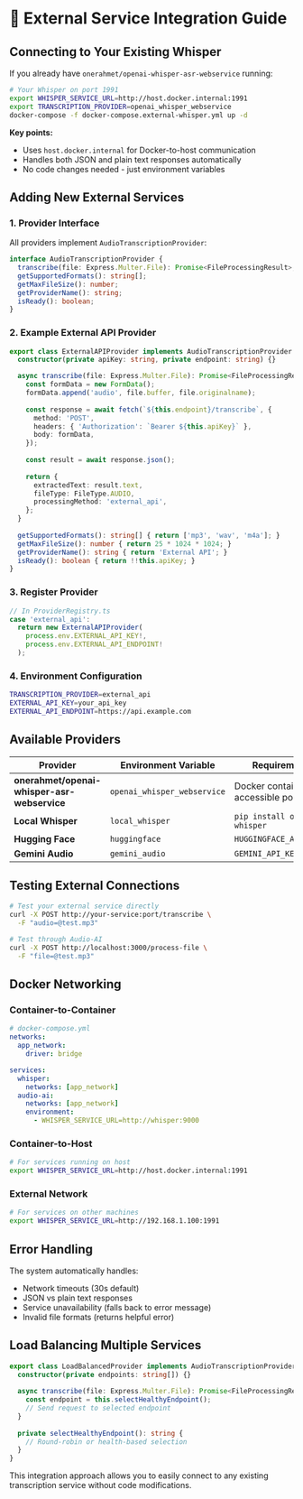 # 🔌 External Service Integration Guide

## Connecting to Your Existing Whisper

If you already have `onerahmet/openai-whisper-asr-webservice` running:

```bash
# Your Whisper on port 1991
export WHISPER_SERVICE_URL=http://host.docker.internal:1991
export TRANSCRIPTION_PROVIDER=openai_whisper_webservice
docker-compose -f docker-compose.external-whisper.yml up -d
```

**Key points:**
- Uses `host.docker.internal` for Docker-to-host communication
- Handles both JSON and plain text responses automatically
- No code changes needed - just environment variables

## Adding New External Services

### 1. Provider Interface
All providers implement `AudioTranscriptionProvider`:

```typescript
interface AudioTranscriptionProvider {
  transcribe(file: Express.Multer.File): Promise<FileProcessingResult>;
  getSupportedFormats(): string[];
  getMaxFileSize(): number;
  getProviderName(): string;
  isReady(): boolean;
}
```

### 2. Example External API Provider

```typescript
export class ExternalAPIProvider implements AudioTranscriptionProvider {
  constructor(private apiKey: string, private endpoint: string) {}

  async transcribe(file: Express.Multer.File): Promise<FileProcessingResult> {
    const formData = new FormData();
    formData.append('audio', file.buffer, file.originalname);
    
    const response = await fetch(`${this.endpoint}/transcribe`, {
      method: 'POST',
      headers: { 'Authorization': `Bearer ${this.apiKey}` },
      body: formData,
    });
    
    const result = await response.json();
    
    return {
      extractedText: result.text,
      fileType: FileType.AUDIO,
      processingMethod: 'external_api',
    };
  }
  
  getSupportedFormats(): string[] { return ['mp3', 'wav', 'm4a']; }
  getMaxFileSize(): number { return 25 * 1024 * 1024; }
  getProviderName(): string { return 'External API'; }
  isReady(): boolean { return !!this.apiKey; }
}
```

### 3. Register Provider

```typescript
// In ProviderRegistry.ts
case 'external_api':
  return new ExternalAPIProvider(
    process.env.EXTERNAL_API_KEY!,
    process.env.EXTERNAL_API_ENDPOINT!
  );
```

### 4. Environment Configuration

```bash
TRANSCRIPTION_PROVIDER=external_api
EXTERNAL_API_KEY=your_api_key
EXTERNAL_API_ENDPOINT=https://api.example.com
```

## Available Providers

| Provider | Environment Variable | Requirements |
|----------|---------------------|--------------|
| **onerahmet/openai-whisper-asr-webservice** | `openai_whisper_webservice` | Docker container on accessible port |
| **Local Whisper** | `local_whisper` | `pip install openai-whisper` |
| **Hugging Face** | `huggingface` | `HUGGINGFACE_API_TOKEN` |
| **Gemini Audio** | `gemini_audio` | `GEMINI_API_KEY` |

## Testing External Connections

```bash
# Test your external service directly
curl -X POST http://your-service:port/transcribe \
  -F "audio=@test.mp3"

# Test through Audio-AI
curl -X POST http://localhost:3000/process-file \
  -F "file=@test.mp3"
```

## Docker Networking

### Container-to-Container
```yaml
# docker-compose.yml
networks:
  app_network:
    driver: bridge

services:
  whisper:
    networks: [app_network]
  audio-ai:
    networks: [app_network]
    environment:
      - WHISPER_SERVICE_URL=http://whisper:9000
```

### Container-to-Host
```bash
# For services running on host
export WHISPER_SERVICE_URL=http://host.docker.internal:1991
```

### External Network
```bash
# For services on other machines
export WHISPER_SERVICE_URL=http://192.168.1.100:1991
```

## Error Handling

The system automatically handles:
- Network timeouts (30s default)
- JSON vs plain text responses
- Service unavailability (falls back to error message)
- Invalid file formats (returns helpful error)

## Load Balancing Multiple Services

```typescript
export class LoadBalancedProvider implements AudioTranscriptionProvider {
  constructor(private endpoints: string[]) {}
  
  async transcribe(file: Express.Multer.File): Promise<FileProcessingResult> {
    const endpoint = this.selectHealthyEndpoint();
    // Send request to selected endpoint
  }
  
  private selectHealthyEndpoint(): string {
    // Round-robin or health-based selection
  }
}
```

This integration approach allows you to easily connect to any existing transcription service without code modifications.